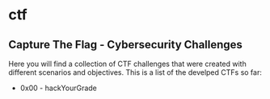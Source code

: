 # ctf 
## Capture The Flag - Cybersecurity Challenges

Here you will find a collection of CTF challenges that were created with different scenarios and objectives.
This is a list of the develped CTFs so far:

* 0x00 - hackYourGrade